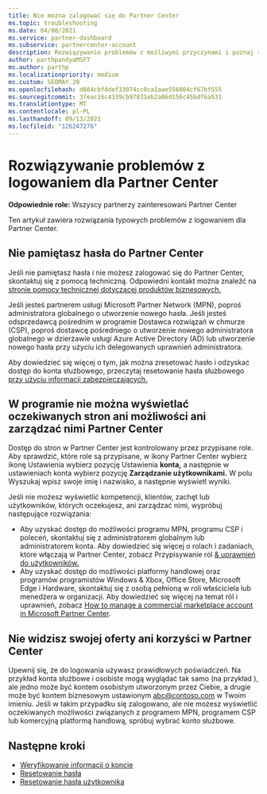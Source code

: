```yaml
---
title: Nie można zalogować się do Partner Center
ms.topic: troubleshooting
ms.date: 04/08/2021
ms.service: partner-dashboard
ms.subservice: partnercenter-account
description: Rozwiązywanie problemów z możliwymi przyczynami i poznaj rozwiązania dla sytuacji, w których nie możesz zalogować się do usługi Partner Center — dowiedz się więcej na temat resetowania haseł, sprawdzania ról i sprawdzania poświadczeń.
author: parthpandyaMSFT
ms.author: parthp
ms.localizationpriority: medium
ms.custom: SEOMAY.20
ms.openlocfilehash: d084cbf4def33074cc0ca1aae556004cf67bf555
ms.sourcegitcommit: 37eac16c4339cb97831eb2a86d156c45bdf6a531
ms.translationtype: MT
ms.contentlocale: pl-PL
ms.lasthandoff: 09/13/2021
ms.locfileid: "126247276"
---
```

# <a name="troubleshoot-sign-in-issues-for-partner-center"></a>Rozwiązywanie problemów z logowaniem dla Partner Center

**Odpowiednie role:** Wszyscy partnerzy zainteresowani Partner Center

Ten artykuł zawiera rozwiązania typowych problemów z logowaniem dla Partner Center.

## <a name="youve-forgotten-your-password-for-partner-center"></a>Nie pamiętasz hasła do Partner Center

Jeśli nie pamiętasz hasła i nie możesz zalogować się do Partner Center, skontaktuj się z pomocą techniczną. Odpowiedni kontakt można znaleźć na [stronie pomocy technicznej dotyczącej produktów biznesowych.](/microsoft-365/admin/contact-support-for-business-products)

Jeśli jesteś partnerem usługi Microsoft Partner Network (MPN), poproś administratora globalnego o utworzenie nowego hasła. Jeśli jesteś odsprzedawcą pośrednim w programie Dostawca rozwiązań w chmurze (CSP), poproś dostawcę pośredniego o utworzenie nowego administratora globalnego w dzierżawie usługi Azure Active Directory (AD) lub utworzenie nowego hasła przy użyciu ich delegowanych uprawnień administratora.

Aby dowiedzieć się więcej o tym, jak można zresetować hasło i odzyskać dostęp do konta służbowego, przeczytaj resetowanie hasła służbowego [przy użyciu informacji zabezpieczających.](/azure/active-directory/user-help/active-directory-passwords-update-your-own-password#how-to-change-your-password)

## <a name="you-cant-view-or-manage-the-expected-pages-or-capabilities-in-partner-center"></a>W programie nie można wyświetlać oczekiwanych stron ani możliwości ani zarządzać nimi Partner Center

Dostęp do stron w Partner Center jest kontrolowany przez przypisane role. Aby sprawdzić, które role są przypisane, w ikony Partner Center wybierz ikonę Ustawienia wybierz pozycję Ustawienia **konta,** a następnie w ustawieniach konta wybierz pozycję **Zarządzanie użytkownikami.** W polu Wyszukaj wpisz swoje imię i nazwisko, a następnie wyświetl wyniki.

Jeśli nie możesz wyświetlić kompetencji, klientów, zachęt lub użytkowników, których oczekujesz, ani zarządzać nimi, wypróbuj następujące rozwiązania:

- Aby uzyskać dostęp do możliwości programu MPN, programu CSP i poleceń, skontaktuj się z administratorem globalnym lub administratorem konta. Aby dowiedzieć się więcej o rolach i zadaniach, które włączają w Partner Center, zobacz Przypisywanie ról [& uprawnień do użytkowników.](permissions-overview.md)
- Aby uzyskać dostęp do możliwości platformy handlowej oraz programów programistów Windows & Xbox, Office Store, Microsoft Edge i Hardware, skontaktuj się z osobą pełnioną w roli właściciela lub menedżera w organizacji. Aby dowiedzieć się więcej na temat ról i uprawnień, zobacz [How to manage a commercial marketplace account in Microsoft Partner Center](/azure/marketplace/partner-center-portal/manage-account#define-user-roles-and-permissions).

## <a name="you-cant-see-your-offer-or-benefits-in-partner-center"></a>Nie widzisz swojej oferty ani korzyści w Partner Center

Upewnij się, że do logowania używasz prawidłowych poświadczeń. Na przykład konta służbowe i osobiste mogą wyglądać tak samo (na przykład ), ale jedno może być kontem osobistym utworzonym przez Ciebie, a drugie może być kontem biznesowym ustawionym abc@contoso.com w Twoim imieniu. Jeśli w takim przypadku się zalogowano, ale nie możesz wyświetlić oczekiwanych możliwości związanych z programem MPN, programem CSP lub komercyjną platformą handlową, spróbuj wybrać konto służbowe.

## <a name="next-steps"></a>Następne kroki

- [Weryfikowanie informacji o koncie](verification-responses.md)
- [Resetowanie hasła](reset-my-pasword.md)
- [Resetowanie hasła użytkownika](reset-a-user-password.md)